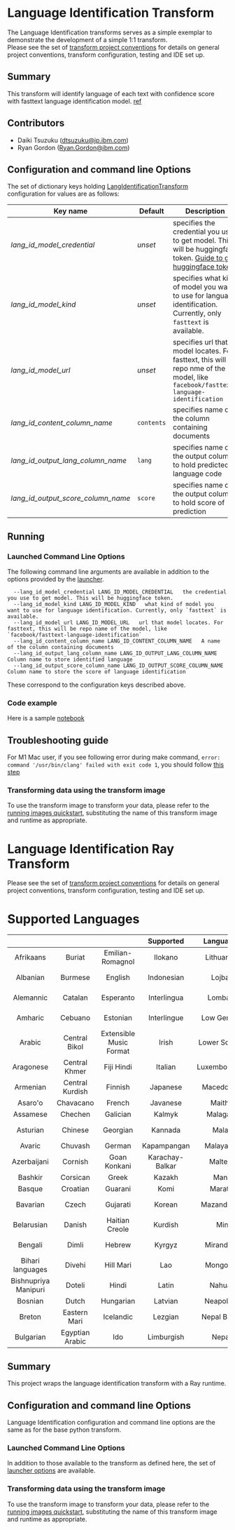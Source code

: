 # Language Identification Transform 
The Language Identification transforms serves as a simple exemplar to demonstrate the development
of a simple 1:1 transform.  
Please see the set of [transform project conventions](../../README.md#transform-project-conventions) for details on general project conventions, transform configuration, testing and IDE set up.

## Summary 
This transform will identify language of each text with confidence score with fasttext language identification model. [ref](https://huggingface.co/facebook/fasttext-language-identification)

## Contributors

- Daiki Tsuzuku (dtsuzuku@jp.ibm.com)
- Ryan Gordon (Ryan.Gordon@ibm.com)

## Configuration and command line Options

The set of dictionary keys holding [LangIdentificationTransform](dpk_lang_id/transform.py) 
configuration for values are as follows:

| Key name  | Default  | Description |
|------------|----------|--------------|
| _lang_id_model_credential_ | _unset_ | specifies the credential you use to get model. This will be huggingface token. [Guide to get huggingface token](https://huggingface.co/docs/hub/security-tokens) |
| _lang_id_model_kind_ | _unset_ | specifies what kind of model you want to use for language identification. Currently, only `fasttext` is available. |
| _lang_id_model_url_ | _unset_ |  specifies url that model locates. For fasttext, this will be repo nme of the model, like `facebook/fasttext-language-identification` |
| _lang_id_content_column_name_ | `contents` | specifies name of the column containing documents |
| _lang_id_output_lang_column_name_ | `lang` | specifies name of the output column to hold predicted language code |
| _lang_id_output_score_column_name_ | `score` | specifies name of the output column to hold score of prediction |

## Running

### Launched Command Line Options 
The following command line arguments are available in addition to 
the options provided by 
the [launcher](../../../data-processing-lib/doc/launcher-options.md).
```
  --lang_id_model_credential LANG_ID_MODEL_CREDENTIAL   the credential you use to get model. This will be huggingface token.
  --lang_id_model_kind LANG_ID_MODEL_KIND   what kind of model you want to use for language identification. Currently, only `fasttext` is available.
  --lang_id_model_url LANG_ID_MODEL_URL   url that model locates. For fasttext, this will be repo name of the model, like `facebook/fasttext-language-identification`
  --lang_id_content_column_name LANG_ID_CONTENT_COLUMN_NAME   A name of the column containing documents
  --lang_id_output_lang_column_name LANG_ID_OUTPUT_LANG_COLUMN_NAME   Column name to store identified language
  --lang_id_output_score_column_name LANG_ID_OUTPUT_SCORE_COLUMN_NAME   Column name to store the score of language identification
```
These correspond to the configuration keys described above.

### Code example
Here is a sample [notebook](lang_id.ipynb)

## Troubleshooting guide

For M1 Mac user, if you see following error during make command, `error: command '/usr/bin/clang' failed with exit code 1`, you should follow [this step](https://freeman.vc/notes/installing-fasttext-on-an-m1-mac)


### Transforming data using the transform image

To use the transform image to transform your data, please refer to the 
[running images quickstart](../../../doc/quick-start/run-transform-image.md),
substituting the name of this transform image and runtime as appropriate.

# Language Identification Ray Transform 
Please see the set of
[transform project conventions](../../README.md#transform-project-conventions)
for details on general project conventions, transform configuration,
testing and IDE set up.

# Supported Languages
|                     |                     |                     | Supported           | Languages           |    |  |  |
| :-----------------: | :-----------------: | :-----------------: | :-----------------: | :-----------------: | :-----------------: | :-----------------: | :-----------------: |
|Afrikaans 	|Buriat 	|Emilian-Romagnol 	|Ilokano 	|Lithuanian 	|Northern Frisian 	|Scottish Gaelic 	|Turkmen | 
|Albanian 	|Burmese 	|English 	|Indonesian 	|Lojban 	|Northern Luri 	|Serbian 	|Tuvan |
|Alemannic 	|Catalan 	|Esperanto 	|Interlingua 	|Lombard 	|Norwegian 	|Serbo-Croatian 	|Uighur |
|Amharic 	|Cebuano 	|Estonian 	|Interlingue 	|Low German 	|Norwegian Nynorsk 	|Sicilian 	|Ukrainian |
|Arabic 	|Central Bikol 	|Extensible Music Format	|Irish 	|Lower Sorbian 	|Occitan 	|Sindhi 	|Upper Sorbian |
|Aragonese 	|Central Khmer 	|Fiji Hindi 	|Italian 	|Luxembourgish 	|Odia 	|Sinhala 	|Urdu  |
|Armenian 	|Central Kurdish 	|Finnish 	|Japanese 	|Macedonian 	|Ossetian 	|Slovak 	|Uzbek  |
|Asaro'o 	|Chavacano 	|French 	|Javanese 	|Maithili 	|Palatine 	|Slovenian 	|Venetian |
|Assamese 	|Chechen 	|Galician 	|Kalmyk	|Malagasy 	|Pashto 	|Somali 	|Veps |
|Asturian 	|Chinese	|Georgian 	|Kannada 	|Malay 	|Persian 	|South Azerbaijani 	|Vietnamese |
|Avaric 	|Chuvash 	|German 	|Kapampangan 	|Malayalam 	|Piedmontese 	|Spanish 	|Volapük
|Azerbaijani 	|Cornish 	|Goan Konkani 	|Karachay-Balkar 	|Maltese 	|Polish 	|Sundanese 	|Walloon|
|Bashkir 	|Corsican 	|Greek 	|Kazakh 	|Manx 	|Portuguese 	|Swahili 	|Waray |
|Basque 	|Croatian 	|Guarani 	|Komi 	|Marathi 	|Punjabi 	|Swedish 	|Welsh |
|Bavarian 	|Czech 	|Gujarati 	|Korean 	|Mazandarani 	|Quechua 	|Tagalog	|West Flemish |
|Belarusian 	|Danish 	|Haitian Creole 	|Kurdish 	|Min 	|Romanian 	|Tajik 	|Western Frisian |
|Bengali 	|Dimli 	|Hebrew 	|Kyrgyz 	|Mirandese 	|Romansh 	|Tamil 	|Western Punjabi |
|Bihari languages 	|Divehi 	|Hill Mari 	|Lao 	|Mongolian 	|Russian 	|Tatar	|Wu Chinese |
|Bishnupriya Manipuri 	|Doteli 	|Hindi 	|Latin 	|Nahuatl 	|Rusyn 	|Telugu 	|Yakut |
|Bosnian 	|Dutch 	|Hungarian 	|Latvian 	|Neapolitan 	|Sanskrit 	|Thai 	|Yiddish |
|Breton 	|Eastern Mari 	|Icelandic 	|Lezgian 	|Nepal Bhasa 	|Sardinian 	|Tibetan 	|Yoruba |
|Bulgarian 	|Egyptian Arabic 	|Ido 	|Limburgish 	|Nepali 	|Scots 	|Turkish	|Yue |

## Summary 
This project wraps the language identification transform with a Ray runtime.

## Configuration and command line Options

Language Identification configuration and command line options are the same as for the base python transform. 

### Launched Command Line Options 
In addition to those available to the transform as defined here,
the set of 
[launcher options](../../../data-processing-lib/doc/launcher-options.md) are available.

### Transforming data using the transform image

To use the transform image to transform your data, please refer to the 
[running images quickstart](../../../doc/quick-start/run-transform-image.md),
substituting the name of this transform image and runtime as appropriate.
